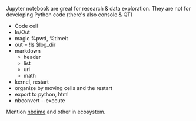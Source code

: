 Jupyter notebook are great for research & data exploration. They are not for
developing Python code (there's also console & QT)

- Code cell
- In/Out
- magic %pwd, %timeit
- out = !ls $log_dir
- markdown
    - header
    - list
    - url
    - math
- kernel, restart
- organize by moving cells and the restart
- export to python, html
- nbconvert --execute

Mention [nbdime](https://nbdime.readthedocs.io/en/latest/) and other in
ecosystem.
